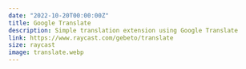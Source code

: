 ```yaml
---
date: "2022-10-20T00:00:00Z"
title: Google Translate
description: Simple translation extension using Google Translate
link: https://www.raycast.com/gebeto/translate
size: raycast
image: translate.webp
---
```


